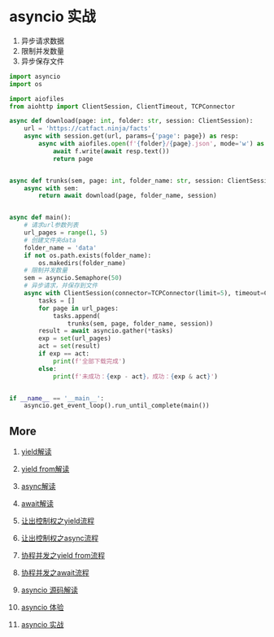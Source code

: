 # asyncio 实战

1. 异步请求数据
2. 限制并发数量
3. 异步保存文件

``` python
import asyncio
import os

import aiofiles
from aiohttp import ClientSession, ClientTimeout, TCPConnector

async def download(page: int, folder: str, session: ClientSession):
    url = 'https://catfact.ninja/facts'
    async with session.get(url, params={'page': page}) as resp:
        async with aiofiles.open(f'{folder}/{page}.json', mode='w') as f:
            await f.write(await resp.text())
            return page


async def trunks(sem, page: int, folder_name: str, session: ClientSession):
    async with sem:
        return await download(page, folder_name, session)


async def main():
    # 请求url参数列表
    url_pages = range(1, 5)
    # 创建文件夹data
    folder_name = 'data'
    if not os.path.exists(folder_name):
        os.makedirs(folder_name)
    # 限制并发数量
    sem = asyncio.Semaphore(50)
    # 异步请求，并保存到文件
    async with ClientSession(connector=TCPConnector(limit=5), timeout=ClientTimeout(300)) as session:
        tasks = []
        for page in url_pages:
            tasks.append(
                trunks(sem, page, folder_name, session))
        result = await asyncio.gather(*tasks)
        exp = set(url_pages)
        act = set(result)
        if exp == act:
            print(f'全部下载完成')
        else:
            print(f'未成功：{exp - act}，成功：{exp & act}')


if __name__ == '__main__':
    asyncio.get_event_loop().run_until_complete(main())

```
## More
1. [yield解读](1.yield.md)

2. [yield from解读](2.yield_from.md)

3. [async解读](3.async.md)

4. [await解读](4.await.md)

5. [让出控制权之yield流程](5.yield_break.md)

6. [让出控制权之async流程](6.async_break.md)

7. [协程并发之yield from流程](7.yield_from_concurrent.md)

8. [协程并发之await流程](8.await_concurrent.md)

9. [asyncio 源码解读](9.asyncio.md)

10. [asyncio 体验](10.asyncio_concurrent.md)

11. [asyncio 实战](11.asyncio_sample.md)